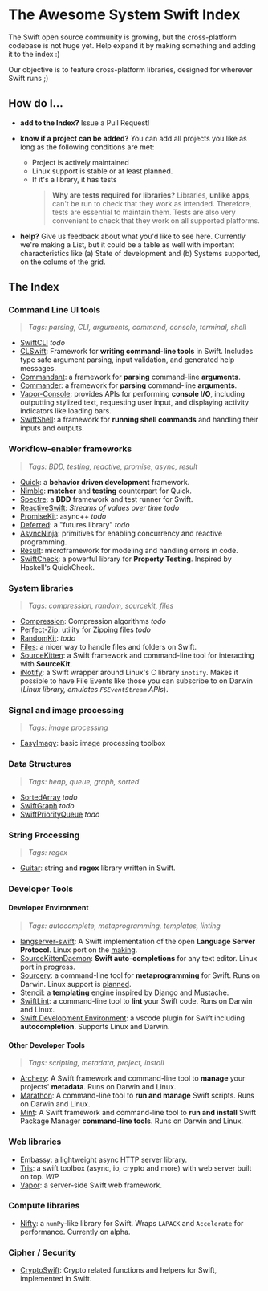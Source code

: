 
# The Awesome System Swift Index

The Swift open source community is growing, but the cross-platform codebase is not huge yet. Help expand it by making something and adding it to the index :)

Our objective is to feature cross-platform libraries, designed for wherever Swift runs ;)

## How do I...

* **add to the Index?** Issue a Pull Request!

* **know if a project can be added?** You can add all projects you like as long as the following conditions are met:
  - Project is actively maintained
  - Linux support is stable or at least planned.
  - If it's a library, it has tests
    > **Why are tests required for libraries?**
    > Libraries, **unlike apps**, can't be run to check that they work as intended.
    > Therefore, tests are essential to maintain them.
    > Tests are also very convenient to check that they work on all supported platforms.
    
* **help?** Give us feedback about what you'd like to see here. Currently we're making a List, but it could be a table as well with important characteristics like (a) State of development and (b) Systems supported, on the colums of the grid.

## The Index


### Command Line UI tools
> _Tags: parsing, CLI, arguments, command, console, terminal, shell_
* [SwiftCLI](https://github.com/jakeheis/SwiftCLI) _todo_
* [CLSwift](https://github.com/twof/CLSwift): Framework for **writing command-line tools** in Swift. Includes type safe argument parsing, input validation, and generated help messages.
* [Commandant](https://github.com/Carthage/Commandant): a framework for **parsing** command-line **arguments**.
* [Commander](https://github.com/kylef/Commander): a framework for **parsing** command-line **arguments**.
* [Vapor-Console](https://github.com/vapor/console): provides APIs for performing **console I/O**, including outputting stylized text, requesting user input, and displaying activity indicators like loading bars.
* [SwiftShell](https://github.com/kareman/SwiftShell): a framework for **running shell commands** and handling their inputs and outputs. 

### Workflow-enabler frameworks
> *Tags: BDD, testing, reactive, promise, async, result*
* [Quick](https://github.com/Quick/Quick): a **behavior driven development** framework.
* [Nimble](https://github.com/Quick/Nimble): **matcher** and **testing** counterpart for Quick.
* [Spectre](https://github.com/kylef/Spectre): a **BDD** framework and test runner for Swift.
* [ReactiveSwift](https://github.com/ReactiveCocoa/ReactiveSwift): _Streams of values over time_ _todo_
* [PromiseKit](https://github.com/mxcl/PromiseKit/): async++ _todo_
* [Deferred](https://github.com/bignerdranch/Deferred): a "futures library" _todo_
* [AsyncNinja](https://github.com/AsyncNinja/AsyncNinja): primitives for enabling concurrency and reactive programming.
* [Result](https://github.com/antitypical/Result): microframework for modeling and handling errors in code.
* [SwiftCheck](https://github.com/typelift/SwiftCheck): a powerful library for **Property Testing**. Inspired by Haskell's QuickCheck.

### System libraries
> _Tags: compression, random, sourcekit, files_
* [Compression](https://github.com/tris-foundation/compression): Compression algorithms _todo_
* [Perfect-Zip](https://github.com/PerfectlySoft/Perfect-Zip): utility for Zipping files _todo_
* [RandomKit](https://github.com/nvzqz/RandomKit): _todo_
* [Files](https://github.com/JohnSundell/Files): a nicer way to handle files and folders on Swift.
* [SourceKitten](https://github.com/jpsim/SourceKitten): a Swift framework and command-line tool for interacting with **SourceKit**.
* [iNotify](https://github.com/Ponyboy47/inotify): a Swift wrapper around Linux's C library `inotify`. Makes it possible to have File Events like those you can subscribe to on Darwin (_Linux library, emulates `FSEventStream` APIs_).

### Signal and image processing
> _Tags: image processing_
* [EasyImagy](https://github.com/koher/EasyImagy): basic image processing toolbox


### Data Structures
> _Tags: heap, queue, graph, sorted_
* [SortedArray](https://github.com/ole/SortedArray) _todo_
* [SwiftGraph](https://github.com/davecom/SwiftGraph) _todo_
* [SwiftPriorityQueue](https://github.com/davecom/SwiftPriorityQueue) _todo_ 

### String Processing
> _Tags: regex_
* [Guitar](https://github.com/ArtSabintsev/Guitar): string and **regex** library written in Swift.

### Developer Tools

#### Developer Environment
> _Tags: autocomplete, metaprogramming, templates, linting_
* [langserver-swift](https://github.com/RLovelett/langserver-swift): A Swift implementation of the open **Language Server Protocol**. Linux port on the [making](https://github.com/RLovelett/langserver-swift/pull/36).
* [SourceKittenDaemon](https://github.com/terhechte/SourceKittenDaemon): **Swift auto-completions** for any text editor. Linux port in progress.
* [Sourcery](https://github.com/krzysztofzablocki/Sourcery): a command-line tool for **metaprogramming** for Swift. Runs on Darwin. Linux support is [planned](https://github.com/krzysztofzablocki/Sourcery/milestone/2).
* [Stencil](https://github.com/kylef/Stencil): a **templating** engine inspired by Django and Mustache.
* [SwiftLint](https://github.com/realm/SwiftLint): a command-line tool to **lint** your Swift code. Runs on Darwin and Linux.
* [Swift Development Environment](https://github.com/vknabel/vscode-swift-development-environment): a vscode plugin for Swift including **autocompletion**. Supports Linux and Darwin.


#### Other Developer Tools
> _Tags: scripting, metadata, project, install_
* [Archery](https://github.com/vknabel/Archery): A Swift framework and command-line tool to **manage** your projects' **metadata**. Runs on Darwin and Linux.
* [Marathon](https://github.com/JohnSundell/Marathon): A command-line tool to **run and manage** Swift scripts. Runs on Darwin and Linux.
* [Mint](https://github.com/yonaskolb/Mint): A Swift framework and command-line tool to **run and install** Swift Package Manager **command-line tools**. Runs on Darwin and Linux.

### Web libraries
* [Embassy](https://github.com/envoy/Embassy): a lightweight async HTTP server library.
* [Tris](https://github.com/tris-foundation/universe): a swift toolbox (async, io, crypto and more) with web server built on top. _WIP_
* [Vapor](https://github.com/vapor/vapor): a server-side Swift web framework.

### Compute libraries
* [Nifty](https://github.com/nifty-swift/Nifty): a `numPy`-like library for Swift. Wraps `LAPACK` and `Accelerate` for performance. Currently on alpha.

### Cipher / Security
* [CryptoSwift](https://github.com/krzyzanowskim/CryptoSwift): Crypto related functions and helpers for Swift, implemented in Swift.
